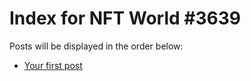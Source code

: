 # Index for NFT World #3639
Posts will be displayed in the order below:

- [Your first post](./001-first.md)


